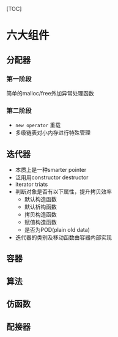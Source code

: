 [TOC]
# 六大组件

## 分配器
### 第一阶段
简单的malloc/free外加异常处理函数

### 第二阶段
- `new operator` 重载
- 多级链表对小内存进行特殊管理

## 迭代器
- 本质上是一种smarter pointer
- 泛用用constructor destructor
- iterator triats
- 判断对象是否有以下属性，提升拷贝效率
	- 默认构造函数
	- 默认析构函数
	- 拷贝构造函数
	- 赋值构造函数
	- 是否为POD(plain old data)
- 迭代器的类别及移动函数由容器内部实现

## 容器

## 算法

## 仿函数

## 配接器

